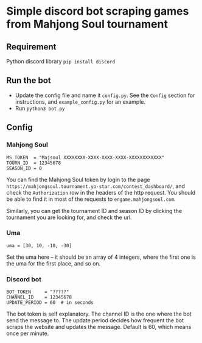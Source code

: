 # Simple discord bot scraping games from Mahjong Soul tournament

## Requirement

Python discord library
`pip install discord`

## Run the bot

* Update the config file and name it `config.py`. See the `Config` section for instructions, and `example_config.py` for an example.
* Run `python3 bot.py`


## Config

### Mahjong Soul

```
MS_TOKEN  = "Majsoul XXXXXXXX-XXXX-XXXX-XXXX-XXXXXXXXXXXX"
TOURN_ID  = 12345678
SEASON_ID = 0
```

You can find the Mahjong Soul token by login to the page `https://mahjongsoul.tournament.yo-star.com/contest_dashboard/`, and check the `Authorization` row in the headers of the http request. You should be able to find it in most of the requests to `engame.mahjongsoul.com`.

Similarly, you can get the tournament ID and season ID by clicking the tournament you are looking for, and check the url.

### Uma

```
uma = [30, 10, -10, -30]
```

Set the uma here – it should be an array of 4 integers, where the first one is the uma for the first place, and so on.

### Discord bot
```
BOT_TOKEN     = "?????"
CHANNEL_ID    = 12345678
UPDATE_PERIOD = 60  # in seconds
```
The bot token is self explanatory. The channel ID is the one where the bot send the message to. The update period decides how frequent the bot scraps the website and updates the message. Default is 60, which means once per minute.
